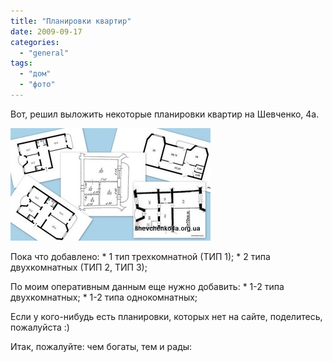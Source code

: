 ```yaml
---
title: "Планировки квартир"
date: 2009-09-17
categories: 
  - "general"
tags: 
  - "дом"
  - "фото"
---
```


Вот, решил выложить некоторые планировки квартир на Шевченко, 4а.

[![Планировка квартир, Шевченко, 4а](/wp-content/uploads/2009/09/planning1.jpg "Планировка квартир, Шевченко, 4а")](http://shevchenko4a.brovary.org/planning/)

Пока что добавлено: \* 1 тип трехкомнатной (ТИП 1); \* 2 типа двухкомнатных (ТИП 2, ТИП 3);

По моим оперативным данным еще нужно добавить: \* 1-2 типа двухкомнатных; \* 1-2 типа однокомнатных;

Если у кого-нибудь есть планировки, которых нет на сайте, поделитесь, пожалуйста :)

Итак, пожалуйте: чем богаты, тем и рады: <!--more--> 

<script type="text/javascript">$(document).ready(function() { $("#lnkPlanning").attr("href", "#"); $("#container").pwi({ username: 'shevchenko4a.brovary.org', mode: 'album', album: 'planning', thumbSize: 144, showAlbumDescription: false, showPhotoDate: false }); });</script>
